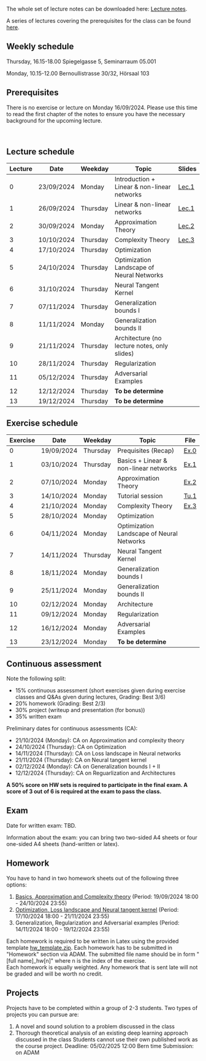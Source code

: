 The whole set of lecture notes can be downloaded here: [Lecture notes](notes/lecture_notes.pdf).

A series of lectures covering the prerequisites for the class can be found [here](https://www.youtube.com/watch?v=Cz1sCRX5tek&list=PLvs1S8_6mIiW4ZXRHlHlLDPACSmdUPnZ9).

## Weekly schedule
Thursday, 16.15-18.00 
Spiegelgasse 5, Seminarraum 05.001

Monday, 10.15-12.00 
Bernoullistrasse 30/32, Hörsaal 103


## Prerequisites
There is no exercise or lecture on Monday 16/09/2024. Please use this time to read the first chapter of the notes to ensure you have the necessary background for the upcoming lecture.



&nbsp;

## Lecture schedule

| Lecture | Date       | Weekday | Topic                                            | Slides                                   |
|---------|------------|---------|--------------------------------------------------|------------------------------------------|
| 0       | 23/09/2024 | Monday  | Introduction + Linear & non-linear networks      | [Lec.1](slides_2024/01_introduction.pdf) |
| 1       | 26/09/2024 | Thursday| Linear & non-linear networks                     | [Lec.1](slides_2024/01_introduction.pdf) |               
| 2       | 30/09/2024 | Monday  | Approximation Theory                             | [Lec.2](slides_2024/02_approximation.pdf)|           
| 3       | 10/10/2024 | Thursday| Complexity Theory                                | [Lec.3](slides_2024/03_complexity.pdf)   |           
| 4       | 17/10/2024 | Thursday| Optimization                                     |        |           
| 5       | 24/10/2024 | Thursday| Optimization Landscape of Neural Networks        |        |          
| 6       | 31/10/2024 | Thursday| Neural Tangent Kernel                            |        |           
| 7       | 07/11/2024 | Thursday| Generalization bounds I                          |        |           
| 8       | 11/11/2024 | Monday  | Generalization bounds II                         |        |           
| 9       | 21/11/2024 | Thursday| Architecture (no lecture notes, only slides)     |        |           
| 10      | 28/11/2024 | Thursday| Regularization                                   |        |           
| 11      | 05/12/2024 | Thursday| Adversarial Examples                             |        |           
| 12      | 12/12/2024 | Thursday| **To be determine**                              |        |           
| 13      | 19/12/2024 | Thursday| **To be determine**                              |        |           

## Exercise schedule

| Exercise | Date       | Weekday | Topic                                            | File                                                   |
|----------|------------|---------|--------------------------------------------------|--------------------------------------------------------|
| 0        | 19/09/2024 | Thursday| Prequisites (Recap)                              |[Ex.0](exercises_2024/Exercise00_2024_deep_learning.pdf)|
| 1        | 03/10/2024 | Thursday| Basics + Linear & non-linear networks            |[Ex.1](exercises_2024/Exercise01_2024_deep_learning.pdf)|           
| 2        | 07/10/2024 | Monday  | Approximation Theory                             |[Ex.2](exercises_2024/Exercise02_2024_deep_learning.pdf)|           
| 3        | 14/10/2024 | Monday  | Tutorial session                                 |[Tu.1](exercises_2024/Tutorial01_2024_deep_learning.ipynb)|           
| 4        | 21/10/2024 | Monday  | Complexity Theory                                |[Ex.3](exercises_2024/Exercise03_2024_deep_learning.pdf)|           
| 5        | 28/10/2024 | Monday  | Optimization                                     |      |          
| 6        | 04/11/2024 | Monday  | Optimization Landscape of Neural Networks        |      |           
| 7        | 14/11/2024 | Thursday| Neural Tangent Kernel                            |      |           
| 8        | 18/11/2024 | Monday  | Generalization bounds I                          |      |           
| 9        | 25/11/2024 | Monday  | Generalization bounds II                         |      |           
| 10       | 02/12/2024 | Monday  | Architecture                                     |      |           
| 11       | 09/12/2024 | Monday  | Regularization                                   |      |           
| 12       | 16/12/2024 | Monday  | Adversarial Examples                             |      |           
| 13       | 23/12/2024 | Monday  | **To be determine**                              |      |       


## Continuous assessment

Note the following split:
- 15% continuous assessment (short exercises given during exercise classes and Q&As given during lectures, Grading: Best 3/6)
- 20% homework (Grading: Best 2/3)
- 30% project (writeup and presentation (for bonus))
- 35% written exam

Preliminary dates for continuous assessments (CA): 
- 21/10/2024 (Monday): CA on Approximation and complexity theory
- 24/10/2024 (Thursday): CA on Optimization
- 14/11/2024 (Thursday): CA on Loss landscape in Neural networks
- 21/11/2024 (Thursday): CA on Neural tangent kernel
- 02/12/2024 (Monday): CA on Generalization bounds I + II
- 12/12/2024 (Thursday): CA on Reguarlization and Architectures

**A 50% score on HW sets is required to participate in the final exam. A score of 3 out of 6 is required at the exam to pass the class.**

## Exam
Date for written exam: TBD.

Information about the exam: you can bring two two-sided A4 sheets or four one-sided A4 sheets (hand-written or latex).

## Homework
You have to hand in two homework sheets out of the following three options:

1) [Basics, Approximation and Complexity theory](homework_2024/DL2024_HW1.pdf) (Period: 19/09/2024 18:00 - 24/10/2024 23:55)
2) [Optimization, Loss landscape and Neural tangent kernel](homework_2024/DL2024_HW2.pdf)  (Period: 17/10/2024 18:00 - 21/11/2024 23:55)
3) Generalization, Regularization and Adversarial examples  (Period: 14/11/2024 18:00 - 19/12/2024 23:55)

Each homework is required to be written in Latex using the provided template [hw_template.zip](homework_2024/hw_template.zip). Each homework has to be submitted in "Homework" section via ADAM.
The submitted file name should be in form "[full name]_hw[n]" where n is the index of the exercise.  
Each homework is equally weighted. 
Any homework that is sent late will not be graded and will be worth no credit. 

## Projects
Projects have to be completed within a group of 2-3 students. Two types of projects you can pursue are:
1) A novel and sound solution to a problem discussed in the class
2) Thorough theoretical analysis of an existing deep learning approach discussed in the class
Students cannot use their own published work as the course project.
Deadline: 05/02/2025 12:00 Bern time
Submission: on ADAM



